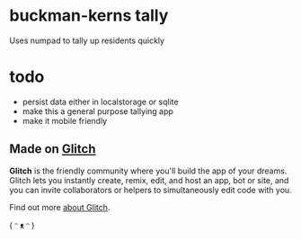 # buckman-kerns tally

Uses numpad to tally up residents quickly

# todo

- persist data either in localstorage or sqlite
- make this a general purpose tallying app
- make it mobile friendly

## Made on [Glitch](https://glitch.com/)

**Glitch** is the friendly community where you'll build the app of your dreams. Glitch lets you instantly create, remix, edit, and host an app, bot or site, and you can invite collaborators or helpers to simultaneously edit code with you.

Find out more [about Glitch](https://glitch.com/about).

( ᵔ ᴥ ᵔ )